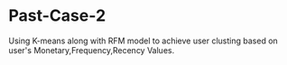 # Past-Case-2

Using K-means along with RFM model to achieve user clusting based on user's Monetary,Frequency,Recency Values.
